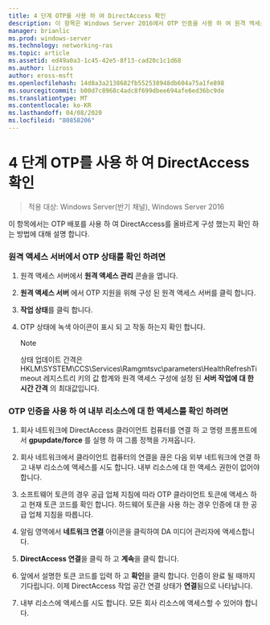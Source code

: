 ```yaml
---
title: 4 단계 OTP를 사용 하 여 DirectAccess 확인
description: 이 항목은 Windows Server 2016에서 OTP 인증을 사용 하 여 원격 액세스 배포 가이드의 일부입니다.
manager: brianlic
ms.prod: windows-server
ms.technology: networking-ras
ms.topic: article
ms.assetid: ed49a0a3-1c45-42e5-8f13-cad20c1c1d68
ms.author: lizross
author: eross-msft
ms.openlocfilehash: 14d8a3a2138682fb552538948db604a75a1fe898
ms.sourcegitcommit: b00d7c8968c4adc8f699dbee694afe6ed36bc9de
ms.translationtype: MT
ms.contentlocale: ko-KR
ms.lasthandoff: 04/08/2020
ms.locfileid: "80858206"
---
```

# <a name="step-4-verify-directaccess-with-otp"></a>4 단계 OTP를 사용 하 여 DirectAccess 확인

>적용 대상: Windows Server(반기 채널), Windows Server 2016

이 항목에서는 OTP 배포를 사용 하 여 DirectAccess를 올바르게 구성 했는지 확인 하는 방법에 대해 설명 합니다.
  
### <a name="to-verify-otp-health-on-the-remote-access-server"></a>원격 액세스 서버에서 OTP 상태를 확인 하려면

1. 원격 액세스 서버에서 **원격 액세스 관리** 콘솔을 엽니다.  

2. **원격 액세스 서버** 에서 OTP 지원을 위해 구성 된 원격 액세스 서버를 클릭 합니다.  

3. **작업 상태**를 클릭 합니다.  

4. OTP 상태에 녹색 아이콘이 표시 되 고 작동 하는지 확인 합니다.  
  
    > [!NOTE]  
    > 상태 업데이트 간격은 HKLM\SYSTEM\CCS\Services\Ramgmtsvc\parameters\HealthRefreshTimeout 레지스트리 키의 값 합계와 원격 액세스 구성에 설정 된 **서버 작업에 대 한 시간 간격** 의 최대값입니다.  
  
### <a name="to-verify-access-to-internal-resources-using-otp-authentication"></a>OTP 인증을 사용 하 여 내부 리소스에 대 한 액세스를 확인 하려면  
  
1.  회사 네트워크에 DirectAccess 클라이언트 컴퓨터를 연결 하 고 명령 프롬프트에서 **gpupdate/force** 를 실행 하 여 그룹 정책을 가져옵니다.  
  
2.  회사 네트워크에서 클라이언트 컴퓨터의 연결을 끊은 다음 외부 네트워크에 연결 하 고 내부 리소스에 액세스를 시도 합니다. 내부 리소스에 대 한 액세스 권한이 없어야 합니다.  
  
3.  소프트웨어 토큰의 경우 공급 업체 지침에 따라 OTP 클라이언트 토큰에 액세스 하 고 현재 토큰 코드를 확인 합니다. 하드웨어 토큰을 사용 하는 경우 인증에 대 한 공급 업체 지침을 따릅니다.  
  
4.  알림 영역에서 **네트워크 연결** 아이콘을 클릭하여 DA 미디어 관리자에 액세스합니다.  
  
5.  **DirectAccess 연결**을 클릭 하 고 **계속**을 클릭 합니다.  
  
6.  앞에서 설명한 토큰 코드를 입력 하 고 **확인**을 클릭 합니다. 인증이 완료 될 때까지 기다립니다. 이제 DirectAccess 작업 공간 연결 상태가 **연결**됨으로 나타납니다.  
  
7.  내부 리소스에 액세스를 시도 합니다. 모든 회사 리소스에 액세스할 수 있어야 합니다.  
  



